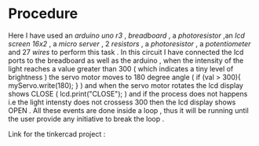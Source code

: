 # Procedure

 Here I have used an  _arduino uno r3_ , _breadboard_ , a _photoresistor_ ,an _lcd screen 16x2_ , a _micro server_ , 2 _resistors_ , a _photoresistor_ , a _potentiometer_ and 27 _wires_ to perform this task .
 In this circuit I have connected the lcd ports to the breadboard as well as the arduino , when the intensity of the light reaches a value greater than 300 ( which indicates a tiny level of brightness ) the servo motor moves to 180 degree angle (  if (val > 300){ myServo.write(180); }  ) and when the servo motor rotates the lcd display shows CLOSE ( lcd.print("CLOSE"); ) and if the process does not happens i.e the light intensty does not crossess 300 then the lcd display shows OPEN . All these events are done inside a loop , thus it will be running until the user provide any initiative to break the loop .


Link for the tinkercad project :
